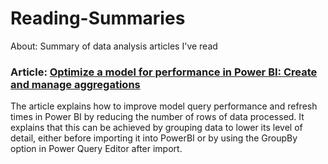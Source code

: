 # Reading-Summaries
About: Summary of data analysis articles I've read

### Article: [Optimize a model for performance in Power BI: Create and manage aggregations](https://learn.microsoft.com/en-us/training/modules/optimize-model-power-bi/6-aggregations) 
The article explains how to improve model query performance and refresh times in Power BI by reducing the number of rows of data processed. It explains that this can be achieved by grouping data to lower its level of detail, either before importing it into PowerBI or by using the GroupBy option in Power Query Editor after import.
